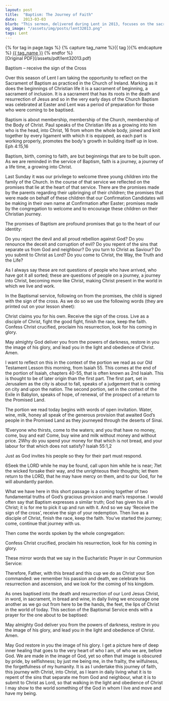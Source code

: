 ```yaml
---
layout: post
title:  "Baptism: The Journey of Faith"
date:   2013-03-03
blurb: "This sermon, delivered during Lent in 2013, focuses on the sacrament of Baptism. It explores the significance of Baptism as a sacrament of beginning and inclusion, rooted in the death and resurrection of Jesus. The sermon emphasizes the journey of faith that begins with Baptism and continues throughout a Christian's life, highlighting the importance of community and the promises made during the Baptismal service."
og_image: "/assets/img/posts/lent32013.png"
tags: Lent
---    
```

<div class="tag-pills">
  {% for tag in page.tags %}
    {% capture tag_name %}{{ tag }}{% endcapture %}
    <a href="{{ site.baseurl }}/tag/{{ tag_name }}" class="tag-pill">{{ tag_name }}</a>
  {% endfor %}
</div>
[Original PDF](/assets/pdf/lent32013.pdf)

Baptism – receive the sign of the Cross

Over this season of Lent I am taking the opportunity to reflect on the Sacrament of Baptism as practiced in the Church of Ireland. Marking as it does the beginnings of Christian life it is a sacrament of beginning, a sacrament of inclusion. It is a sacrament that has its roots in the death and resurrection of Jesus and so in the very early days of the Church Baptism was celebrated at Easter and Lent was a period of preparation for those who were coming to be baptised.

Baptism is about membership, membership of the Church, membership of the Body of Christ. Paul speaks of the Christian life as a growing into him who is the head, into Christ, 16 from whom the whole body, joined and knit together by every ligament with which it is equipped, as each part is working properly, promotes the body's growth in building itself up in love. Eph 4:15,16

Baptism, birth, coming to faith, are but beginnings that are to be built upon. As we are reminded in the service of Baptism, faith is a journey, a journey of a life time, a growing into Christ.

Last Sunday it was our privilege to welcome three young children into the family of the Church. In the course of that service we reflected on the promises that lie at the heart of that service. There are the promises made by the parents regarding their upbringing of their children; the promises that were made on behalf of these children that our Confirmation Candidates will be making in their own name at Confirmation after Easter; promises made by the congregation to welcome and to encourage these children on their Christian journey.

The promises of Baptism are profound promises that go to the heart of our identity:

Do you reject the devil and all proud rebellion against God?
Do you renounce the deceit and corruption of evil?
Do you repent of the sins that separate us from God and neighbour?
Do you turn to Christ as Saviour?
Do you submit to Christ as Lord?
Do you come to Christ, the Way, the Truth and the Life?

As I always say these are not questions of people who have arrived, who have got it all sorted; these are questions of people on a journey, a journey into Christ, becoming more like Christ, making Christ present in the world in which we live and work.

In the Baptismal service, following on from the promises, the child is signed with the sign of the cross. As we do so we use the following words (they are printed out on your lesson sheet):

Christ claims you for his own.
Receive the sign of the cross.
Live as a disciple of Christ,
fight the good fight,
finish the race, keep the faith.
Confess Christ crucified,
proclaim his resurrection,
look for his coming in glory.

May almighty God deliver you from the powers of darkness, restore in you the image of his glory, and lead you in the light and obedience of Christ. Amen.

I want to reflect on this in the context of the portion we read as our Old Testament Lesson this morning, from Isaiah 55. This comes at the end of the portion of Isaiah, chapters 40-55, that is often known as 2nd Isaiah. This is thought to be of later origin than the first part. The first part, set in Jerusalem as the city is about to fall, speaks of a judgement that is coming on city and upon the nation. The second portion, set in the context of the Exile in Babylon, speaks of hope, of renewal, of the prospect of a return to the Promised Land.

The portion we read today begins with words of open invitation. Water, wine, milk, honey all speak of the generous provision that awaited God’s people in the Promised Land as they journeyed through the deserts of Sinai.

1Everyone who thirsts,
come to the waters;
and you that have no money,
come, buy and eat!
Come, buy wine and milk
without money and without price.
2Why do you spend your money for that which is not bread,
and your labour for that which does not satisfy? Isaiah 55:1,2

Just as God invites his people so they for their part must respond.

6Seek the LORD while he may be found,
call upon him while he is near;
7let the wicked forsake their way,
and the unrighteous their thoughts;
let them return to the LORD, that he may have mercy on them,
and to our God, for he will abundantly pardon.

What we have here in this short passage is a coming together of two fundamental truths of God’s gracious provision and man’s response. I would often say that Baptism expresses a similar truth; God has given his all in Christ; it is for me to pick it up and run with it. And so we say ‘Receive the sign of the cross’, receive the sign of your redemption. Then live as a disciple of Christ, finish the race, keep the faith. You’ve started the journey; come, continue that journey with us.

Then come the words spoken by the whole congregation:

Confess Christ crucified,
proclaim his resurrection,
look for his coming in glory.

These mirror words that we say in the Eucharistic Prayer in our Communion Service:

Therefore, Father, with this bread and this cup
we do as Christ your Son commanded:
we remember his passion and death,
we celebrate his resurrection and ascension,
and we look for the coming of his kingdom.

As ones baptised into the death and resurrection of our Lord Jesus Christ, in word, in sacrament, in bread and wine, in daily living we encourage one another as we go out from here to be the hands, the feet, the lips of Christ in the world of today. This section of the Baptismal Service ends with a prayer for the one about to be baptised:

May almighty God deliver you from the powers of darkness, restore in you the image of his glory, and lead you in the light and obedience of Christ. Amen.

May God restore in you the image of his glory. I get a picture here of deep inner healing that goes to the very heart of who I am, of who we are, before God. We are made in the image of God, yet so often that image is obscured by pride, by selfishness; by just me being me, in the frailty, the wilfulness, the forgetfulness of my humanity. It is as I undertake this journey of faith, this journey with Christ, into Christ, as I learn in daily living what it is to repent of the sins that separate me from God and neighbour, what it is to submit to Christ as Lord, so that walking in the light and obedience of Christ I may show to the world something of the God in whom I live and move and have my being.
